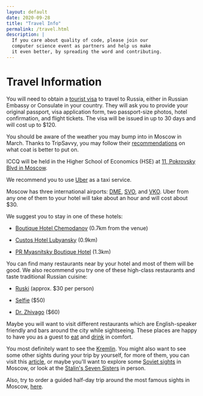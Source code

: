 ```yaml
---
layout: default
date: 2020-09-28
title: "Travel Info"
permalink: /travel.html
description: |
  If you care about quality of code, please join our
  computer science event as partners and help us make
  it even better, by spreading the word and contributing.
---
```


# Travel Information

You will need to obtain a [tourist visa](https://en.wikipedia.org/wiki/Visa_policy_of_Russia)
to travel to Russia, either in Russian Embassy or Consulate in your country.
They will ask you to provide
your original passport, visa application form, two passport-size photos,
hotel confirmation, and flight tickets.
The visa will be issued in up to 30 days and will cost up to $120.

You should be aware of the weather you may bump into in Moscow in March. Thanks to
TripSavvy, you may follow their [recommendations](https://www.tripsavvy.com/moscow-in-march-weather-events-and-tips-1501814)
on what coat is better to put on.

ICCQ will be held in the Higher School of Economics (HSE)
at [11, Pokrovsky Blvd in Moscow](https://goo.gl/maps/B587C4Q8YdBZZ7WT9).

We recommend you to use [Uber](https://www.uber.com/) as a taxi service.

Moscow has three international airports:
[DME](https://www.dme.ru/en/),
[SVO](https://www.svo.aero/en/main),
and
[VKO](http://www.vnukovo.ru/en/).
Uber from any one of them to your hotel will take about an hour
and will cost about $30.

We suggest you to stay in one of these hotels:

  * [Boutique Hotel Chemodanov](https://chemodanov-hotel.ru/en) (0.7km from the venue)

  * [Custos Hotel Lubyansky](https://custoshotels.com/custos-hotel-lubyansky/?lang=en) (0.9km)

  * [PR Myasnitsky Boutique Hotel](https://prhotelgroup.ru/en/) (1.3km)

You can find many restaurants near by your hotel and most of them will be
good. We also recommend you try one of these high-class restaurants and taste
traditional Russian cuisine:

  * [Ruski](http://ruski.354group.com/en/) (approx. $30 per person)

  * [Selfie](https://selfiemoscow.ru/en/) ($50)

  * [Dr. Zhivago](https://drzhivago.ru/en/about) ($60)

Maybe you will want to visit different restaurants which are English-speaker friendly and bars
around the city while sightseeing. These places are happy to have you as a guest to
[eat](https://www.tripsavvy.com/best-inexpensive-moscow-restaurants-and-cafes-1622506) and
[drink](https://www.tripsavvy.com/top-bars-and-pubs-in-moscow-1622465) in comfort.

You most definitely want to see the [Kremlin](https://en.wikipedia.org/wiki/Moscow_Kremlin).
You might also want to see some other sights during your trip by yourself, for more of them,
you can visit this [article](https://www.tripsavvy.com/moscow-must-see-sights-1502282),
or maybe you'll want to explore some [Soviet sights](https://www.tripsavvy.com/soviet-sights-in-moscow-1622455)
in Moscow, or look at the [Stalin's Seven Sisters](https://www.tripsavvy.com/photos-of-stalins-seven-sisters-in-moscow-1501848)
in person.

Also, try to order a guided half-day trip around the most famous sights in Moscow,
[here](https://www.viator.com/Moscow-tours/Half-day-Tours/d5066-g12-c95).
